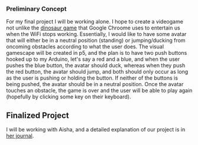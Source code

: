### Preliminary Concept
For my final project I will be working alone. I hope to create a videogame not unlike the [dinosaur game](https://www.youtube.com/shorts/LxwDo3KSoeg) that Google Chroome uses to entertain us when the WiFi stops working. Essentially, I would like to have some avatar that will either be in a neutral position (standing) or jumping/ducking from oncoming obstacles according to what the user does. The visual gamescape will be created in p5, and the plan is to have two push buttons hooked up to my Arduino, let's say a red and a blue, and when the user pushes the blue button, the avatar should duck, whereas when they push the red button, the avatar should jump, and both should only occur as long as the user is pushing or holding the button. If neither of the buttons is being pushed, the avatar should be in a neutral position. Once the avatar touches an obstacle, the game is over and the user will be able to play again (hopefully by clicking some key on their keyboard). 

## Finalized Project
I will be working with Aisha, and a detailed explanation of our project is in [her journal](https://github.com/aisahodzic/IntroToIM/blob/main/finalProject/journal.md).
